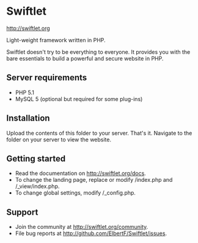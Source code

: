 Swiftlet
========

http://swiftlet.org

Light-weight framework written in PHP.

Swiftlet doesn't try to be everything to everyone. It provides you with the bare
essentials to build a powerful and secure website in PHP.


Server requirements
-------------------

  - PHP 5.1
  - MySQL 5 (optional but required for some plug-ins)


Installation
------------

Upload the contents of this folder to your server. That's it. Navigate to the
folder on your server to view the website.


Getting started
---------------

  - Read the documentation on http://swiftlet.org/docs.
  - To change the landing page, replace or modify /index.php and /_view/index.php.
  - To change global settings, modify /_config.php.


Support
-------

  - Join the community at http://swiftlet.org/community.
  - File bug reports at http://github.com/ElbertF/Swiftlet/issues.
